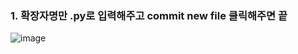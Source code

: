 ### 1. 확장자명만 .py로 입력해주고 commit new file 클릭해주면 끝
![image](https://user-images.githubusercontent.com/84713532/201136181-499b934f-c900-45ea-94ad-011b466db1dc.png)
